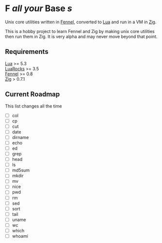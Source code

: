# F _all your_ Base _s_

Unix core utilities written in [Fennel](https://fennel-lang.org/), converted to [Lua](https://lua.org/) and run in a VM in [Zig](https://ziglang.org/).

This is a hobby project to learn Fennel and Zig by making unix core utilities then run them in Zig. It is very alpha and may never move beyond that point.

## Requirements

[Lua](https://lua.org/) >= 5.3\
[LuaRocks](https://luarocks.org/) >= 3.5\
[Fennel](https://fennel-lang.org/) >= 0.8\
[Zig](https://ziglang.org) > 0.7.1

## Current Roadmap

This list changes all the time

- [ ] col
- [ ] cp
- [ ] cut
- [ ] date
- [ ] dirname
- [ ] echo
- [ ] ed
- [ ] grep
- [ ] head
- [ ] ls
- [ ] md5sum
- [ ] mkdir
- [ ] mv
- [ ] nice
- [ ] pwd
- [ ] rm
- [ ] sed
- [ ] sort
- [ ] tail
- [ ] uname
- [ ] wc
- [ ] which
- [ ] whoami
